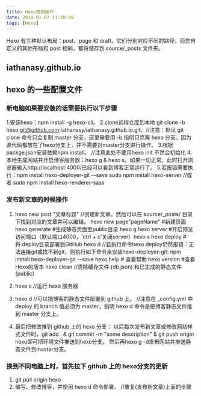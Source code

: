```yaml
---
title: Hexo常用操作
date: 2019-01-07 11:38:49
tags: [Hexo]
---
```

Hexo 有三种默认布局：post、page 和 draft，它们分别对应不同的路径，而您自定义的其他布局和 post 相同，都将储存到 source/_posts 文件夹。

<!-- more -->

## iathanasy.github.io
## hexo 的一些配置文件
### 新电脑如果要安装的话需要执行以下步骤
  1.安装hexo：npm install -g hexo-cli。
  2.clone远程仓库到本地 git clone -b hexo git@github.com:iathanasy/iathanasy.github.io.git。//注意：默认 git clone 命令只会复制 master 分支，这里需要用 -b 指明只克隆 hexo 分支。因为源代码都放在了hexo分支上，并不需要对master分支进行操作。
  3.根据packge.json安装依赖npm install。 //注意此处不要用hexo init 不然会初始化
  4.本地生成网站并开启博客服务器：hexo g & hexo s。如果一切正常，此时打开浏览器输入http://localhost:4000/已经可以看到博客正常运行了。
  5.若报错需要执行：npm install hexo-deployer-git --save
    sudo npm install hexo-server //或者  sudo npm install hexo-renderer-sass
  
### 发布新文章的时候操作
  1.	hexo new post "文章标题"  //创建新文章，然后可以在 source/_posts/ 目录下找到对应的文章并可以编辑。
      hexo new page"pageName" #新建页面
      hexo generate #生成静态页面至public目录 hexo g
      hexo server #开启预览访问端口（默认端口4000，'ctrl + c'关闭server）hexo s
      hexo deploy #将.deploy目录部署到GitHub hexo d  //若执行命令hexo deploy仍然报错：无法连接git或找不到git，则执行如下命令来安装hexo-deployer-git: npm install hexo-deployer-git --save
      hexo help # 查看帮助 
      hexo version #查看Hexo的版本
      hexo clean           //清除缓存文件 (db.json) 和已生成的静态文件 (public)

  2.	hexo s //运行 hexo 服务器
  3.	hexo d //可以把博客的静态文件部署到 github 上。 //注意在 _config.yml 中 deploy 的 branch 值必须为 master，指明 hexo d 命令是把博客静态文件推到 master 分支上。
  4.  最后把修改推到 github 上的 hexo 分支：
      以后每次发布新文章或修改网站样式文件时，git add . & git commit -m "some description" & git push origin hexo即可把环境文件推送到hexo分支。
      然后再hexo g -d发布网站并推送静态文件到master分支。
      
### 换到不同电脑上时，首先拉下 github 上的 hexo分支的更新
  1.	git pull origin hexo
  2.  编写、修改博客，并使用 hexo d 命令部署。 //重复(发布新文章)上面的步骤